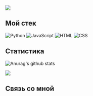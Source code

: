<img src="https://gpvc.arturio.dev/WolfInChains" align="center" />

## Мой стек 

![Python](https://img.shields.io/badge/-Python-%230075a8?logo=python&logoColor=white&style=flat-square) 
![JavaScript](https://img.shields.io/badge/-JavaScript-%23e9d54c?logo=javascript&logoColor=white&style=flat-square) 
![HTML](https://img.shields.io/badge/-HTML-%23de4b25?logo=html5&logoColor=white&style=flat-square) 
![CSS](https://img.shields.io/badge/-CSS-%230174b8?logo=css3&logoColor=white&style=flat-square)

<!--END_SECTION:waka-->

## Статистика 
![Anurag's github stats](https://github-readme-stats.vercel.app/api?username=WolfInChains&show_icons=true&theme=default)

<img src="https://www.codewars.com/users/Astagnar/badges/large" align="center" />

## Связь со мной 
<a href="https://vk.com/astagnar"><img src="https://upload.wikimedia.org/wikipedia/commons/thumb/2/21/VK.com-logo.svg/80px-VK.com-logo.svg.png" width="16" height="16"></a>
<a href="https://vk.com/astagnar"><img src="https://upload.wikimedia.org/wikipedia/commons/f/f2/Discord-Logo-Color.svg" width="16" height="16"></a>
